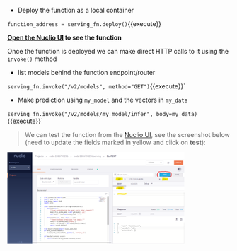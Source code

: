 - Deploy the function as a local container

`function_address = serving_fn.deploy()`{{execute}}

**[Open the Nuclio UI](https://[[HOST_SUBDOMAIN]]-8070-[[KATACODA_HOST]].[[KATACODA_DOMAIN]]/projects/coda-[[HOST_SUBDOMAIN]]/functions/coda-[[HOST_SUBDOMAIN]]-serving/code) to see the function**

Once the function is deployed we can make direct HTTP calls to it using the `invoke()` method

- list models behind the function endpoint/router

`serving_fn.invoke("/v2/models", method="GET")`{{execute}}`

- Make prediction using `my_model` and the vectors in `my_data`

`serving_fn.invoke("/v2/models/my_model/infer", body=my_data)`{{execute}}`

> We can test the function from the [Nuclio UI](https://[[HOST_SUBDOMAIN]]-8070-[[KATACODA_HOST]].[[KATACODA_DOMAIN]]/projects/coda-[[HOST_SUBDOMAIN]]/functions/coda-[[HOST_SUBDOMAIN]]-serving/code), see the screenshot below 
> (need to update the fields marked in yellow and click on **test**):

<img src="./assets/nuclio.png" alt="mlrun-ui" width="400"/>
